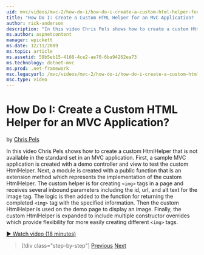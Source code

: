 ```yaml
---
uid: mvc/videos/mvc-2/how-do-i/how-do-i-create-a-custom-html-helper-for-an-mvc-application
title: "How Do I: Create a Custom HTML Helper for an MVC Application? | Microsoft Docs"
author: rick-anderson
description: "In this video Chris Pels shows how to create a custom HtmlHelper that is not available in the standard set in an MVC application. First, a sample MVC applica..."
ms.author: aspnetcontent
manager: wpickett
ms.date: 12/11/2009
ms.topic: article
ms.assetid: 58b5eb15-4160-4ce2-ae70-6ba94262ea73
ms.technology: dotnet-mvc
ms.prod: .net-framework
msc.legacyurl: /mvc/videos/mvc-2/how-do-i/how-do-i-create-a-custom-html-helper-for-an-mvc-application
msc.type: video
---
```

How Do I: Create a Custom HTML Helper for an MVC Application?
====================
by [Chris Pels](https://twitter.com/chrispels)

In this video Chris Pels shows how to create a custom HtmlHelper that is not available in the standard set in an MVC application. First, a sample MVC application is created with a demo controller and view to test the custom HtmlHelper. Next, a module is created with a public function that is an extension method which represents the implementation of the custom HtmlHelper. The custom helper is for creating `<img>` tags in a page and receives several inbound parameters including the id, url, and alt text for the image tag. The logic is then added to the function for returning the completed `<img>` tag with the specified information. Then the custom HtmlHelper is used on the demo page to display an image. Finally, the custom HtmlHelper is expanded to include multiple constructor overrides which provide flexibility for more easily creating different `<img>` tags.

[&#9654; Watch video (18 minutes)](https://channel9.msdn.com/Blogs/ASP-NET-Site-Videos/how-do-i-create-a-custom-html-helper-for-an-mvc-application)

>[!div class="step-by-step"]
[Previous](how-do-i-implement-view-models-to-manage-data-for-aspnet-mvc-views.md)
[Next](how-do-i-work-with-model-binders-in-an-mvc-application.md)
